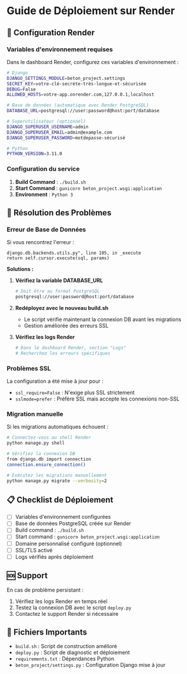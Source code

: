 # Guide de Déploiement sur Render

## 🚀 Configuration Render

### Variables d'environnement requises

Dans le dashboard Render, configurez ces variables d'environnement :

```bash
# Django
DJANGO_SETTINGS_MODULE=beton_project.settings
SECRET_KEY=votre-clé-secrète-très-longue-et-sécurisée
DEBUG=False
ALLOWED_HOSTS=votre-app.onrender.com,127.0.0.1,localhost

# Base de données (automatique avec Render PostgreSQL)
DATABASE_URL=postgresql://user:password@host:port/database

# Superutilisateur (optionnel)
DJANGO_SUPERUSER_USERNAME=admin
DJANGO_SUPERUSER_EMAIL=admin@example.com
DJANGO_SUPERUSER_PASSWORD=motdepasse-sécurisé

# Python
PYTHON_VERSION=3.11.0
```

### Configuration du service

1. **Build Command** : `./build.sh`
2. **Start Command** : `gunicorn beton_project.wsgi:application`
3. **Environment** : `Python 3`

## 🔧 Résolution des Problèmes

### Erreur de Base de Données

Si vous rencontrez l'erreur :
```
django.db.backends.utils.py", line 105, in _execute
return self.cursor.execute(sql, params)
```

**Solutions :**

1. **Vérifiez la variable DATABASE_URL**
   ```bash
   # Doit être au format PostgreSQL
   postgresql://user:password@host:port/database
   ```

2. **Redéployez avec le nouveau build.sh**
   - Le script vérifie maintenant la connexion DB avant les migrations
   - Gestion améliorée des erreurs SSL

3. **Vérifiez les logs Render**
   ```bash
   # Dans le dashboard Render, section "Logs"
   # Recherchez les erreurs spécifiques
   ```

### Problèmes SSL

La configuration a été mise à jour pour :
- `ssl_require=False` : N'exige plus SSL strictement
- `sslmode=prefer` : Préfère SSL mais accepte les connexions non-SSL

### Migration manuelle

Si les migrations automatiques échouent :

```bash
# Connectez-vous au shell Render
python manage.py shell

# Vérifiez la connexion DB
from django.db import connection
connection.ensure_connection()

# Exécutez les migrations manuellement
python manage.py migrate --verbosity=2
```

## 📋 Checklist de Déploiement

- [ ] Variables d'environnement configurées
- [ ] Base de données PostgreSQL créée sur Render
- [ ] Build command : `./build.sh`
- [ ] Start command : `gunicorn beton_project.wsgi:application`
- [ ] Domaine personnalisé configuré (optionnel)
- [ ] SSL/TLS activé
- [ ] Logs vérifiés après déploiement

## 🆘 Support

En cas de problème persistant :

1. Vérifiez les logs Render en temps réel
2. Testez la connexion DB avec le script `deploy.py`
3. Contactez le support Render si nécessaire

## 📁 Fichiers Importants

- `build.sh` : Script de construction amélioré
- `deploy.py` : Script de diagnostic et déploiement
- `requirements.txt` : Dépendances Python
- `beton_project/settings.py` : Configuration Django mise à jour